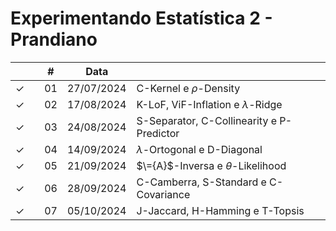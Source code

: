 # Experimentando Estatística 2 - Prandiano



|  |  | # | Data |  |
|:---:|:---:|:---:|:---:|:---|
| &check; |  | 01 | 27/07/2024 | C-Kernel e $\rho$-Density |
| &check; |  | 02 | 17/08/2024 | K-LoF, ViF-Inflation e $\lambda$-Ridge |
| &check; |  | 03 | 24/08/2024 | S-Separator, C-Collinearity e P-Predictor |
| &check; |  | 04 | 14/09/2024 | $\lambda$-Ortogonal e D-Diagonal |
| &check; |  | 05 | 21/09/2024 | $\={A}$-Inversa e $\theta$-Likelihood |
| &check; |  | 06 | 28/09/2024 | C-Camberra, S-Standard e C-Covariance |
| &check; |  | 07 | 05/10/2024 | J-Jaccard, H-Hamming e T-Topsis |